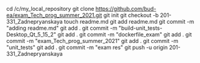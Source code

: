 cd /c/my_local_repository
git clone https://github.com/bud-ea/exam_Tech_prog_summer_2021.git
git init
git checkout -b 201-331_Zadnepryanskaya
touch readme.md
git add readme.md
git commit -m "adding readme.md"
git add .
git commit -m "build-unit_tests-Desktop_Qt_5_15_2"
git add .
git commit -m "dockerfile_exam"
git add .
git commit -m "exam_Tech_prog_summer_2021"
git add .
git commit -m "unit_tests"
git add .
git commit -m "exam res"
git push -u origin 201-331_Zadnepryanskaya     
 
